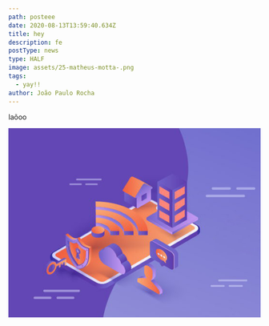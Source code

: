 ```yaml
---
path: posteee
date: 2020-08-13T13:59:40.634Z
title: hey
description: fe
postType: news
type: HALF
image: assets/25-matheus-motta-.png
tags:
  - yay!!
author: João Paulo Rocha
---
```

laõoo



![](assets/www-2.png)